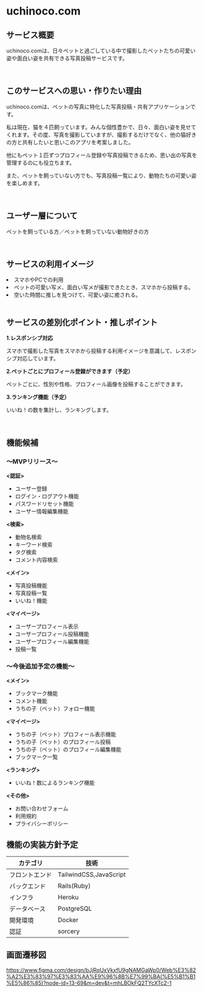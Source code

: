 # uchinoco.com

## サービス概要 ##
<p>uchinoco.comは、日々ペットと過ごしている中で撮影したペットたちの可愛い姿や面白い姿を共有できる写真投稿サービスです。</p>
<br />

## このサービスへの思い・作りたい理由 ##
<p>uchinoco.comは、ペットの写真に特化した写真投稿・共有アプリケーションです。<p>
<p>私は現在、猫を４匹飼っています。みんな個性豊かで、日々、面白い姿を見せてくれます。その度、写真を撮影していますが、撮影するだけでなく、他の猫好きの方と共有したいと思いこのアプリを考案しました。</p>
<p>他にもペット１匹ずつプロフィール登録や写真投稿できるため、思い出の写真を管理するのにも役立ちます。<p>
<p>また、ペットを飼っていない方でも、写真投稿一覧により、動物たちの可愛い姿を楽しめます。</p>
<br />

## ユーザー層について ##
<p>ペットを飼っている方／ペットを飼っていない動物好きの方</p>
<br />

## サービスの利用イメージ ##
<li>スマホやPCでの利用</li>
<li>ペットの可愛い写メ、面白い写メが撮影できたとき、スマホから投稿する。</li>
<li>空いた時間に推しを見つけて、可愛い姿に癒される。</li>
<br />

## サービスの差別化ポイント・推しポイント ##
<b>1.レスポンシブ対応</b>
<p>スマホで撮影した写真をスマホから投稿する利用イメージを意識して、レスポンシブ対応しています。</p>
<b>2.ペットごとにプロフィール登録ができます（予定）</b>
<p>ペットごとに、性別や性格、プロフィール画像を投稿することができます。</p>
<b>3.ランキング機能（予定）</b>
<p>いいね！の数を集計し、ランキングします。</p>
<br />

## 機能候補 ##
### 〜MVPリリース〜 ###
<b><認証></b>
<ul>
  <li>ユーザー登録</li>
  <li>ログイン・ログアウト機能</li>
  <li>パスワードリセット機能</li>
  <li>ユーザー情報編集機能</li>
</ul>
<b><検索></b>
<ul>
  <li>動物名検索</li>
  <li>キーワード検索</li>
  <li>タグ検索</li>
  <li>コメント内容検索</li>
</ul>
<b><メイン></b>
<ul>
  <li>写真投稿機能</li>
  <li>写真投稿一覧</li>
  <li>いいね！機能</li>
</ul>
<b><マイページ></b>
<ul>
  <li>ユーザープロフィール表示</li>
  <li>ユーザープロフィール投稿機能</li>
  <li>ユーザープロフィール編集機能</li>
  <li>投稿一覧</li>
</ul>

### 〜今後追加予定の機能〜 ###
<b><メイン></b>
<ul>
  <li>ブックマーク機能</li>
  <li>コメント機能</li>
  <li>うちの子（ペット）フォロー機能</li>
</ul>
<b><マイページ></b>
<ul>
  <li>うちの子（ペット）プロフィール表示機能</li>
   <li>うちの子（ペット）のプロフィール投稿</li>
  <li>うちの子（ペット）のプロフィール編集機能</li>
  <li>ブックマーク一覧</li>
</ul>
<b><ランキング></b>
<ul>
  <li>いいね！数によるランキング機能</li>
</ul>
<b><その他></b>
<ul>
  <li>お問い合わせフォーム</li>
  <li>利用規約</li>
  <li>プライバシーポリシー</li>
</ul>

## 機能の実装方針予定 ##
| カテゴリ      | 技術                    |
| ------------ | ---------------------- |
| フロントエンド | TailwindCSS,JavaScript |
| バックエンド  | Rails(Ruby)            |
| インフラ     | Heroku                 |
| データベース　| PostgreSQL             |
| 開発環境    | Docker                  |
| 認証       | sorcery                 |

## 画面遷移図 ##
https://www.figma.com/design/bJjRqUxVkxfU9gNAMGaWp0/Web%E3%82%A2%E3%83%97%E3%83%AA%E9%96%8B%E7%99%BA(%E5%B1%B1%E5%86%85)?node-id=13-69&m=dev&t=mhLBOkFQ2TYcXTc2-1